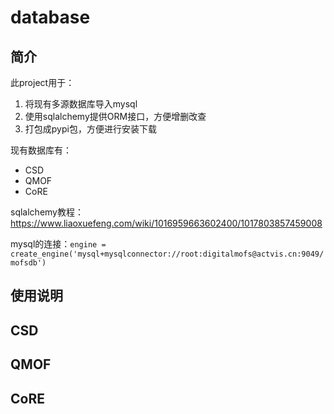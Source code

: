 # database

## 简介

此project用于：
1. 将现有多源数据库导入mysql
2. 使用sqlalchemy提供ORM接口，方便增删改查
3. 打包成pypi包，方便进行安装下载

现有数据库有：

- CSD
- QMOF
- CoRE

sqlalchemy教程：https://www.liaoxuefeng.com/wiki/1016959663602400/1017803857459008

mysql的连接：`engine = create_engine('mysql+mysqlconnector://root:digitalmofs@actvis.cn:9049/mofsdb')`

## 使用说明

## CSD
## QMOF
## CoRE

